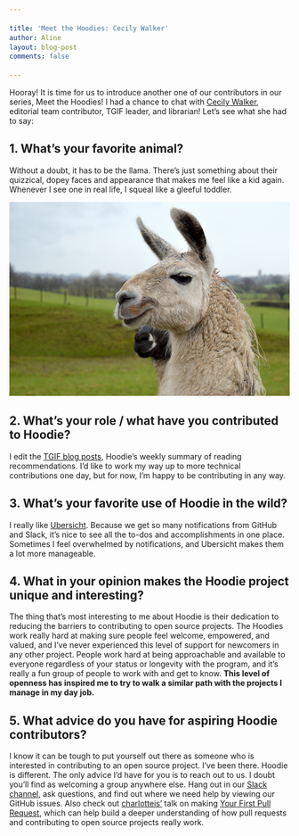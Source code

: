 ```yaml
---

title: 'Meet the Hoodies: Cecily Walker'
author: Aline
layout: blog-post
comments: false

---
```


Hooray! It is time for us to introduce another one of our contributors in our series, Meet the Hoodies! I had a chance to chat with [Cecily Walker](https://twitter.com/skeskali), editorial team contributor, TGIF leader, and librarian! Let’s see what she had to say:

## 1. What’s your favorite animal?
 
Without a doubt, it has to be the llama. There’s just something about their quizzical, dopey faces and appearance that makes me feel like a kid again. Whenever I see one in real life, I squeal like a gleeful toddler.
 
[![llama](/blog/images/201605/llama.jpg)](https://flic.kr/p/Dv7oX1)

## 2. What’s your role / what have you contributed to Hoodie?

I edit the [TGIF blog posts](http://hood.ie/blog/speed-coders-offer-alien-robots-scholarships-tgif-79.html), Hoodie’s weekly summary of reading recommendations. I’d like to work my way up to more technical contributions one day, but for now, I’m happy to be contributing in any way.

## 3. What’s your favorite use of Hoodie in the wild?

I really like [Ubersicht](http://espy.github.io/ubersicht/#hoodiehq). Because we get so many notifications from GitHub and Slack, it’s nice to see all the to-dos and accomplishments in one place. Sometimes I feel overwhelmed by notifications, and Ubersicht makes them a lot more manageable.

## 4. What in your opinion makes the Hoodie project unique and interesting?

The thing that’s most interesting to me about Hoodie is their dedication to reducing the barriers to contributing to open source projects. The Hoodies work really hard at making sure people feel welcome, empowered, and valued, and I’ve never experienced this level of support for newcomers in any other project. People work hard at being approachable and available to everyone regardless of your status or longevity with the program, and it’s really a fun group of people to work with and get to know. __This level of openness has inspired me to try to walk a similar path with the projects I manage in my day job.__

## 5. What advice do you have for aspiring Hoodie contributors?

I know it can be tough to put yourself out there as someone who is interested in contributing to an open source project. I’ve been there. Hoodie is different. The only advice I’d have for you is to reach out to us. I doubt you’ll find as welcoming a group anywhere else. Hang out in our [Slack channel](http://hood.ie/chat/), ask questions, and find out where we need help by viewing our GitHub issues. Also check out [charlotteis’](https://twitter.com/Charlotteis) talk on making [Your First Pull Request](https://twitter.com/yourfirstpr/status/698205474144043008), which can help build a deeper understanding of how pull requests and contributing to open source projects really work.

